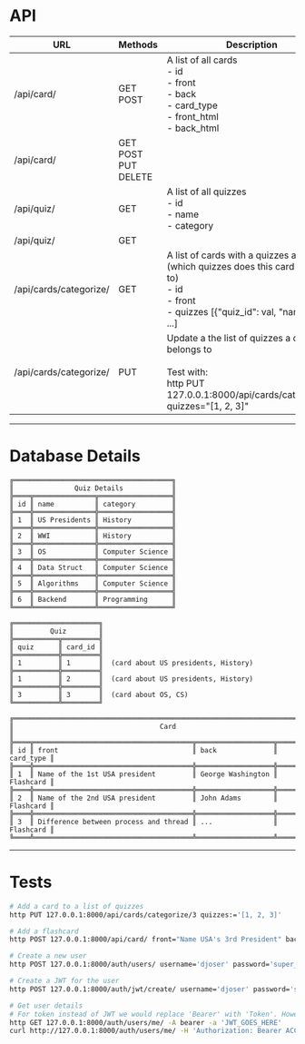 # API

| URL                        	| Methods                      	| Description                                                                                                                                        	|
|----------------------------	|------------------------------	|----------------------------------------------------------------------------------------------------------------------------------------------------	|
| /api/card/                 	| GET<br>POST                  	| A list of all cards<br>- id<br>- front<br>- back<br>- card_type<br>- front_html<br>- back_html                                                     	|
| /api/card/<id>             	| GET<br>POST<br>PUT<br>DELETE 	|                                                                                                                                                    	|
| /api/quiz/                 	| GET                          	| A list of all quizzes<br>- id<br>- name<br>- category                                                                                              	|
| /api/quiz/<id>             	| GET                          	|                                                                                                                                                    	|
| /api/cards/categorize/     	| GET                          	| A list of cards with a quizzes array (which quizzes does this card belong to)<br>- id<br>- front<br>- quizzes [{"quiz_id": val, "name": val}, ...] 	|
| /api/cards/categorize/<id> 	| PUT                          	| Update a the list of quizzes a card belongs to<br><br>Test with:<br>http PUT 127.0.0.1:8000/api/cards/categorize/2 quizzes="[1, 2, 3]"             	|


---
# Database Details
```
╔═══════════════════════════════════════╗
║               Quiz Details            ║
╠════╦═══════════════╦══════════════════╣
║ id ║ name          ║ category         ║
╠════╬═══════════════╬══════════════════╣
║ 1  ║ US Presidents ║ History          ║
╠════╬═══════════════╬══════════════════╣
║ 2  ║ WWI           ║ History          ║
╠════╬═══════════════╬══════════════════╣
║ 3  ║ OS            ║ Computer Science ║
╠════╬═══════════════╬══════════════════╣
║ 4  ║ Data Struct   ║ Computer Science ║
╠════╬═══════════════╬══════════════════╣
║ 5  ║ Algorithms    ║ Computer Science ║
╠════╬═══════════════╬══════════════════╣
║ 6  ║ Backend       ║ Programming      ║
╚════╩═══════════════╩══════════════════╝

╔═════════════════════╗
║         Quiz        ║
╠═══════════╦═════════╣
║ quiz      ║ card_id ║
╠═══════════╬═════════╣
║ 1         ║ 1       ║  (card about US presidents, History)
╠═══════════╬═════════╣
║ 1         ║ 2       ║  (card about US presidents, History)
╠═══════════╬═════════╣
║ 3         ║ 3       ║  (card about OS, CS)
╚═══════════╩═════════╝

╔════════════════════════════════════════════════════════════════════════════╗
║                                    Card                                    ║
╠════╦═══════════════════════════════════════╦═══════════════════╦═══════════╣
║ id ║ front                                 ║ back              ║ card_type ║
╠════╬═══════════════════════════════════════╬═══════════════════╬═══════════╣
║ 1  ║ Name of the 1st USA president         ║ George Washington ║ Flashcard ║
╠════╬═══════════════════════════════════════╬═══════════════════╬═══════════╣
║ 2  ║ Name of the 2nd USA president         ║ John Adams        ║ Flashcard ║
╠════╬═══════════════════════════════════════╬═══════════════════╬═══════════╣
║ 3  ║ Difference between process and thread ║ ...               ║ Flashcard ║
╚════╩═══════════════════════════════════════╩═══════════════════╩═══════════╝
```

---

# Tests

```bash
# Add a card to a list of quizzes
http PUT 127.0.0.1:8000/api/cards/categorize/3 quizzes:='[1, 2, 3]'

# Add a flashcard
http POST 127.0.0.1:8000/api/card/ front="Name USA's 3rd President" back="Thomas Jefferson" card_type="Flashcard"

# Create a new user
http POST 127.0.0.1:8000/auth/users/ username='djoser' password='super_secret_00_password'

# Create a JWT for the user
http POST 127.0.0.1:8000/auth/jwt/create/ username='djoser' password='super_secret_00_password'

# Get user details
# For token instead of JWT we would replace 'Bearer' with 'Token'. However, this project uses JWT not Token authentication
http GET 127.0.0.1:8000/auth/users/me/ -A bearer -a 'JWT_GOES_HERE'
curl http://127.0.0.1:8000/auth/users/me/ -H 'Authorization: Bearer ACCESS_JWT_HERE'
```
